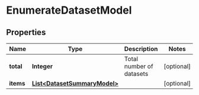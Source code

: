 
# EnumerateDatasetModel

## Properties
Name | Type | Description | Notes
------------ | ------------- | ------------- | -------------
**total** | **Integer** | Total number of datasets |  [optional]
**items** | [**List&lt;DatasetSummaryModel&gt;**](DatasetSummaryModel.md) |  |  [optional]



